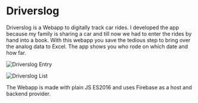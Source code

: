 # Driverslog

Driverslog is a Webapp to digitally track car rides. 
I developed the app because my family is sharing a car and till now we had to enter the rides by hand into a book.
With this webapp you save the tedious step to bring over the analog data to Excel.
The app shows you who rode on which date and how far.

![Driverslog Entry](/images/driverslog1.png)

![Driverslog List](/images/driverslog2.png)

The Webapp is made with plain JS ES2016 and uses Firebase as a host and backend provider.
